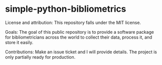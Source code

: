 # simple-python-bibliometrics

License and attribution:
This repository falls under the MIT license.

Goals:
The goal of this public repository is to provide a software package for bibliometricians across the world to collect their data, process it, and store it easily. 

Contributions:
Make an issue ticket and I will provide details.
The project is only partially ready for production.


